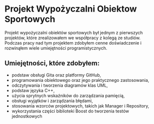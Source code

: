 # Projekt Wypożyczalni Obiektow Sportowych

Projekt wypożyczalni obiektów sportowych był jednym z pierwszych projektów, które zrealizowałem we współpracy z kolegą ze studiów. Podczas pracy nad tym projektem zdobyłem cenne doświadczenie i rozwinąłem wiele umiejętności programistycznych.

## Umiejętności, które zdobyłem:

- podstaw obsługi Gita oraz platformy GitHub,
- programowania obiektowego oraz jego praktycznego zastosowania,
- odczytywania i tworzenia diagramów klas UML,
- podstaw języka C++,
- użycia sprytnych wskaźników do zarządzania pamięcią,
- obsługi wyjątków i zarządzania błędami,
- stosowania wzorców projektowych, takich jak Manager i Repository,
- wykorzystania części biblioteki Boost do tworzenia testów jednostkowych